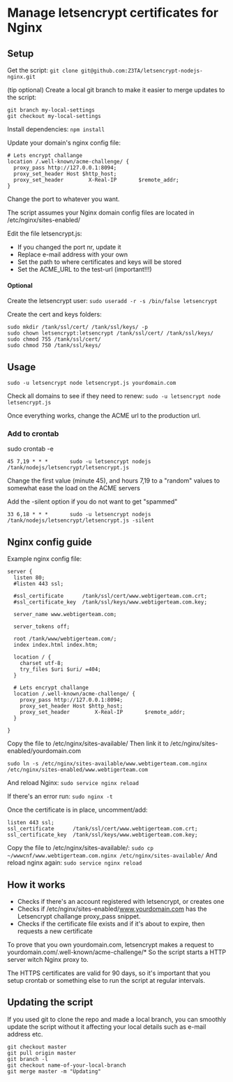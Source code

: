 # Manage letsencrypt certificates for Nginx


## Setup

Get the script: 
```git clone git@github.com:Z3TA/letsencrypt-nodejs-nginx.git```

(tip optional) Create a local git branch to make it easier to merge updates to the script:
```
git branch my-local-settings
git checkout my-local-settings
```

Install dependencies:
```npm install```

Update your domain's nginx config file:

```
# Lets encrypt challange
location /.well-known/acme-challenge/ {
  proxy_pass http://127.0.0.1:8094;
  proxy_set_header Host $http_host;
  proxy_set_header        X-Real-IP       $remote_addr;
}
```
Change the port to whatever you want.

The script assumes your Nginx domain config files are located in /etc/nginx/sites-enabled/


Edit the file letsencrypt.js:

* If you changed the port nr, update it
* Replace e-mail address with your own
* Set the path to where certificates and keys will be stored
* Set the ACME_URL to the test-url (important!!!)


#### Optional

Create the letsencrypt user:
```sudo useradd -r -s /bin/false letsencrypt```

Create the cert and keys folders:
```
sudo mkdir /tank/ssl/cert/ /tank/ssl/keys/ -p
sudo chown letsencrypt:letsencrypt /tank/ssl/cert/ /tank/ssl/keys/
sudo chmod 755 /tank/ssl/cert/
sudo chmod 750 /tank/ssl/keys/
```

## Usage

```sudo -u letsencrypt node letsencrypt.js yourdomain.com```

Check all domains to see if they need to renew:
```sudo -u letsencrypt node letsencrypt.js```


Once everything works, change the ACME url to the production url.


### Add to crontab

sudo crontab -e

```45 7,19 * * *       sudo -u letsencrypt nodejs /tank/nodejs/letsencrypt/letsencrypt.js```

Change the first value (minute 45), and hours 7,19 to a "random" values to somewhat ease the load on the ACME servers

Add the -silent option if you do not want to get "spammed"

```33 6,18 * * *       sudo -u letsencrypt nodejs /tank/nodejs/letsencrypt/letsencrypt.js -silent```


## Nginx config guide

Example nginx config file:
```
server {
  listen 80;
  #listen 443 ssl;

  #ssl_certificate      /tank/ssl/cert/www.webtigerteam.com.crt;
  #ssl_certificate_key  /tank/ssl/keys/www.webtigerteam.com.key;

  server_name www.webtigerteam.com;

  server_tokens off;

  root /tank/www/webtigerteam.com/;
  index index.html index.htm;

  location / {
    charset	utf-8;
    try_files $uri $uri/ =404;
  }

  # Lets encrypt challange
  location /.well-known/acme-challenge/ {
    proxy_pass http://127.0.0.1:8094;
    proxy_set_header Host $http_host;
    proxy_set_header        X-Real-IP       $remote_addr;
  }

}
```

Copy the file to /etc/nginx/sites-available/
Then link it to /etc/nginx/sites-enabled/yourdomain.com
```
sudo ln -s /etc/nginx/sites-available/www.webtigerteam.com.nginx /etc/nginx/sites-enabled/www.webtigerteam.com
```

And reload Nginx: ```sudo service nginx reload```

If there's an error run: ```sudo nginx -t```



Once the certificate is in place, uncomment/add:
```
listen 443 ssl;
ssl_certificate      /tank/ssl/cert/www.webtigerteam.com.crt;
ssl_certificate_key  /tank/ssl/keys/www.webtigerteam.com.key;
```
Copy the file to /etc/nginx/sites-available/: ```sudo cp ~/wwwcnf/www.webtigerteam.com.nginx /etc/nginx/sites-available/```
And reload nginx again: ```sudo service nginx reload```


## How it works

* Checks if there's an account registered with letsencrypt, or creates one
* Checks if /etc/nginx/sites-enabled/www.yourdomain.com has the Letsencrypt challange proxy_pass snippet.
* Checks if the certificate file exists and if it's about to expire, then requests a new certificate

To prove that you own yourdomain.com, letsencrypt makes a request to yourdomain.com/.well-known/acme-challenge/*
So the script starts a HTTP server witch Nginx proxy to.

The HTTPS certificates are valid for 90 days, so it's important that you setup crontab or something else to run the script at regular intervals.

## Updating the script

If you used git to clone the repo and made a local branch, you can smoothly update the script without it affecting your local details such as e-mail address etc.

```
git checkout master
git pull origin master
git branch -l
git checkout name-of-your-local-branch
git merge master -m "Updating"
```
